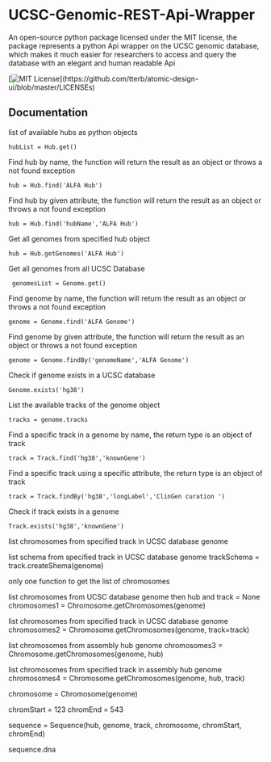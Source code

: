 # UCSC-Genomic-REST-Api-Wrapper
An open-source python package licensed under the MIT license, the package represents a python Api wrapper on the UCSC genomic database, which makes it much easier for researchers to access and query the database with an elegant and human readable Api

[![MIT License](https://img.shields.io/apm/l/atomic-design-ui.svg?)](https://github.com/tterb/atomic-design-ui/blob/master/LICENSEs)

## Documentation 

 list of available hubs as python objects

``` hubList = Hub.get() ```


Find hub by name, the function will return the result as an object or throws a not found exception

``` hub = Hub.find('ALFA Hub') ```  

Find hub by given attribute, the function will return the result as an object or throws a not found exception

``` hub = Hub.find('hubName','ALFA Hub') ```


Get all genomes from specified hub object
  
``` hub = Hub.getGenomes('ALFA Hub') ``` 


Get all genomes from all UCSC Database

```  genomesList = Genome.get() ```



Find genome by name, the function will return the result as an object or throws a not found exception

``` genome = Genome.find('ALFA Genome') ```  

Find genome by given attribute, the function will return the result as an object or throws a not found exception

``` genome = Genome.findBy('genomeName','ALFA Genome') ```

Check if genome exists in a UCSC database

``` Genome.exists('hg38') ```

List the available tracks of the genome object

``` tracks = genome.tracks ```

 
Find a specific track in a genome by name, the return type is an object of track

``` track = Track.find('hg38','knownGene') ```

Find a specific track using a specific attribute, the return type is an object of track

``` track = Track.findBy('hg38','longLabel','ClinGen curation ') ```

Check if track exists in a genome

``` Track.exists('hg38','knownGene') ```

  list chromosomes from specified track in UCSC database genome

  list schema from specified track in UCSC database genome
 trackSchema = track.createShema(genome)

  only one function to get the list of chromosomes

  list chromosomes from UCSC database genome then hub and track = None
 chromosomes1 = Chromosome.getChromosomes(genome)

  list chromosomes from specified track in UCSC database genome
 chromosomes2 = Chromosome.getChromosomes(genome, track=track)

  list chromosomes from assembly hub genome
 chromosomes3 = Chromosome.getChromosomes(genome, hub)

  list chromosomes from specified track in assembly hub genome
 chromosomes4 = Chromosome.getChromosomes(genome, hub, track)

 chromosome = Chromosome(genome)

 chromStart = 123
 chromEnd = 543

 sequence = Sequence(hub, genome, track, chromosome, chromStart, chromEnd)

  sequence.dna
